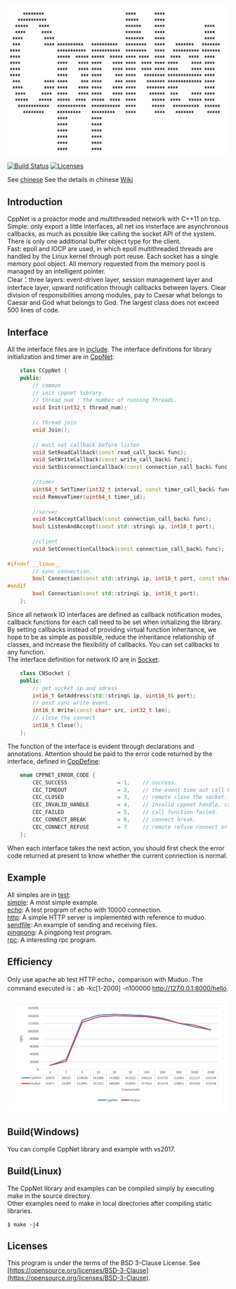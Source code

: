 <p align="left"><img width="500" src="./doc/image/logo.png" alt="cppnet logo"></p>

<p align="left">
    <a href="https://travis-ci.org/caozhiyi/CppNet"><img src="https://travis-ci.org/caozhiyi/CppNet.svg?branch=master" alt="Build Status"></a>
    <a href="https://opensource.org/licenses/BSD-3-Clause"><img src="https://img.shields.io/badge/license-bsd-orange.svg" alt="Licenses"></a>
</p> 

See [chinese](/README_cn.md) 
See the details in chinese [Wiki](https://github.com/caozhiyi/CppNet/wiki)
## Introduction

CppNet is a proactor mode and multithreaded network with C++11 on tcp.   
 Simple: only export a little interfaces, all net ios insterface are asynchronous callbacks, as much as possible like calling the socket API of the system. There is only one additional buffer object type for the client.       
 Fast: epoll and IOCP are used, in which epoll multithreaded threads are handled by the Linux kernel through port reuse. Each socket has a single memory pool object. All memory requested from the memory pool is managed by an intelligent pointer.    
 Clear：three layers: event-driven layer, session management layer and interface layer, upward notification through callbacks between layers. Clear division of responsibilities among modules, pay to Caesar what belongs to Caesar and God what belongs to God. The largest class does not exceed 500 lines of code.   

## Interface

All the interface files are in [include](/include). The interface definitions for library initialization and timer are in [CppNet](/include/CppNet.h):    
```c++
    class CCppNet {
    public:
        // common
        // init cppnet library.
        // thread_num : the number of running threads.
        void Init(int32_t thread_num);

        // thread join
        void Join();

        // must set callback before listen
        void SetReadCallback(const read_call_back& func);
        void SetWriteCallback(const write_call_back& func);
        void SetDisconnectionCallback(const connection_call_back& func);

        //timer
        uint64_t SetTimer(int32_t interval, const timer_call_back& func, void* param = nullptr, bool always = false);
        void RemoveTimer(uint64_t timer_id);

        //server
        void SetAcceptCallback(const connection_call_back& func);
        bool ListenAndAccept(const std::string& ip, int16_t port);

        //client
        void SetConnectionCallback(const connection_call_back& func);

#ifndef __linux__
        // sync connection. 
        bool Connection(const std::string& ip, int16_t port, const char* buf, int32_t buf_len);
#endif
        bool Connection(const std::string& ip, int16_t port);
    };
```
Since all network IO interfaces are defined as callback notification modes, callback functions for each call need to be set when initializing the library.     
By setting callbacks instead of providing virtual function inheritance, we hope to be as simple as possible, reduce the inheritance relationship of classes, and increase the flexibility of callbacks. You can set callbacks to any function.         
The interface definition for network IO are in [Socket](/include/Socket.h):      
```c++
    class CNSocket {
    public:
        // get socket ip and adress
        int16_t GetAddress(std::string& ip, uint16_t& port);
        // post sync write event.
        int16_t Write(const char* src, int32_t len);
        // close the connect
        int16_t Close();
    };
```
The function of the interface is evident through declarations and annotations. Attention should be paid to the error code returned by the interface, defined in [CppDefine](/include/CppDefine.h):    
```c++
    enum CPPNET_ERROR_CODE {
        CEC_SUCCESS                = 1,    // success.
        CEC_TIMEOUT                = 2,    // the event time out call back.
        CEC_CLOSED                 = 3,    // remote close the socket.
        CEC_INVALID_HANDLE         = 4,    // invalid cppnet handle, can't find in socket manager.
        CEC_FAILED                 = 5,    // call function failed.
        CEC_CONNECT_BREAK          = 6,    // connect break.
        CEC_CONNECT_REFUSE         = 7     // remote refuse connect or server not exist.
    };
```
When each interface takes the next action, you should first check the error code returned at present to know whether the current connection is normal. 

## Example

All simples are in [test](/test):   
[simple](/test/simple): A most simple example.   
[echo](/test/echo): A test program of echo with 10000 connection.   
[http](/test/http): A simple HTTP server is implemented with reference to muduo.   
[sendfile](/test/sendfile): An example of sending and receiving files.   
[pingpong](/test/pingpong): A pingpong test program.   
[rpc](/test/rpc): A interesting rpc program.   

## Efficiency
Only use apache ab test HTTP echo，comparison with Muduo. The command executed is：ab -kc[1-2000] -n100000 http://127.0.0.1:8000/hello.
<p align="left"><img width="896" src="./doc/image/muduo_vs_cppnet.png" alt="mudo vs cppnet"></p>

## Build(Windows)

You can compile CppNet library and example with vs2017.   

## Build(Linux)

The CppNet library and examples can be compiled simply by executing make in the source directory.     
Other examples need to make in local directories after compiling static libraries.     
```
$ make -j4
```

## Licenses

This program is under the terms of the BSD 3-Clause License. See [https://opensource.org/licenses/BSD-3-Clause](https://opensource.org/licenses/BSD-3-Clause).
